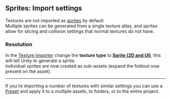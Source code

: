 ## Sprites: Import settings

Textures are not imported as [sprites](https://docs.unity3d.com/Manual/Sprites.html) by default.  
Multiple sprites can be generated from a single texture atlas, and sprites allow for slicing and collision settings that normal textures do not have.

### Resolution
In the [Texture Importer](https://docs.unity3d.com/Manual/class-TextureImporter.html#texturetype) change the **texture type** to [**Sprite (2D and UI)**](https://docs.unity3d.com/Manual/TextureTypes.html#sprite-2d-and-ui), this will tell Unity to generate a sprite.  
Individual sprites are now created as sub-assets (expand the foldout now present on the asset).

---

If you're importing a number of textures with similar settings you can use a [Preset](https://docs.unity3d.com/Manual/Presets.html) and apply it to a multiple assets, to folders, or to the entire project.